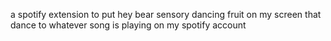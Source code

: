 a spotify extension to put hey bear sensory dancing fruit on my screen that dance to whatever song is playing on my spotify account

